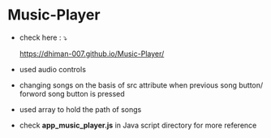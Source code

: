 # Music-Player
* check here : ⤵

     https://dhiman-007.github.io/Music-Player/

* used audio controls
* changing songs on the basis of src attribute when previous song button/ forword song button is pressed
* used array to hold the path of songs
* check **app_music_player.js** in Java script directory for more reference
